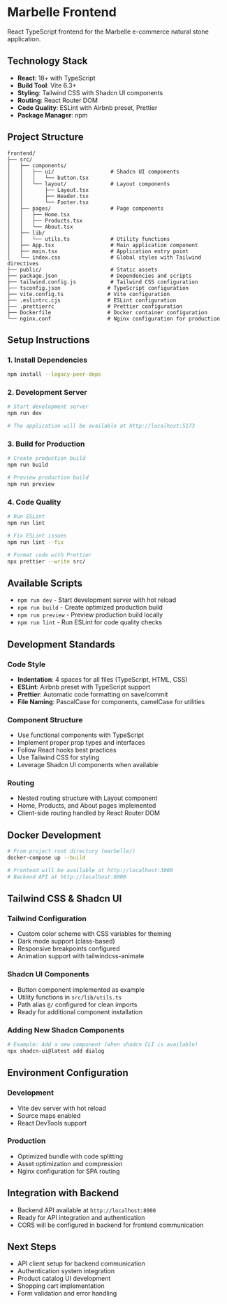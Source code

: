 # Marbelle Frontend

React TypeScript frontend for the Marbelle e-commerce natural stone application.

## Technology Stack

- **React**: 18+ with TypeScript
- **Build Tool**: Vite 6.3+
- **Styling**: Tailwind CSS with Shadcn UI components
- **Routing**: React Router DOM
- **Code Quality**: ESLint with Airbnb preset, Prettier
- **Package Manager**: npm

## Project Structure

```
frontend/
├── src/
│   ├── components/
│   │   ├── ui/                  # Shadcn UI components
│   │   │   └── button.tsx
│   │   └── layout/              # Layout components
│   │       ├── Layout.tsx
│   │       ├── Header.tsx
│   │       └── Footer.tsx
│   ├── pages/                   # Page components
│   │   ├── Home.tsx
│   │   ├── Products.tsx
│   │   └── About.tsx
│   ├── lib/
│   │   └── utils.ts             # Utility functions
│   ├── App.tsx                  # Main application component
│   ├── main.tsx                 # Application entry point
│   └── index.css                # Global styles with Tailwind directives
├── public/                      # Static assets
├── package.json                 # Dependencies and scripts
├── tailwind.config.js           # Tailwind CSS configuration
├── tsconfig.json               # TypeScript configuration
├── vite.config.ts              # Vite configuration
├── .eslintrc.cjs               # ESLint configuration
├── .prettierrc                 # Prettier configuration
├── Dockerfile                  # Docker container configuration
└── nginx.conf                  # Nginx configuration for production
```

## Setup Instructions

### 1. Install Dependencies

```bash
npm install --legacy-peer-deps
```

### 2. Development Server

```bash
# Start development server
npm run dev

# The application will be available at http://localhost:5173
```

### 3. Build for Production

```bash
# Create production build
npm run build

# Preview production build
npm run preview
```

### 4. Code Quality

```bash
# Run ESLint
npm run lint

# Fix ESLint issues
npm run lint --fix

# Format code with Prettier
npx prettier --write src/
```

## Available Scripts

- `npm run dev` - Start development server with hot reload
- `npm run build` - Create optimized production build
- `npm run preview` - Preview production build locally
- `npm run lint` - Run ESLint for code quality checks

## Development Standards

### Code Style
- **Indentation**: 4 spaces for all files (TypeScript, HTML, CSS)
- **ESLint**: Airbnb preset with TypeScript support
- **Prettier**: Automatic code formatting on save/commit
- **File Naming**: PascalCase for components, camelCase for utilities

### Component Structure
- Use functional components with TypeScript
- Implement proper prop types and interfaces
- Follow React hooks best practices
- Use Tailwind CSS for styling
- Leverage Shadcn UI components when available

### Routing
- Nested routing structure with Layout component
- Home, Products, and About pages implemented
- Client-side routing handled by React Router DOM

## Docker Development

```bash
# From project root directory (marbelle/)
docker-compose up --build

# Frontend will be available at http://localhost:3000
# Backend API at http://localhost:8000
```

## Tailwind CSS & Shadcn UI

### Tailwind Configuration
- Custom color scheme with CSS variables for theming
- Dark mode support (class-based)
- Responsive breakpoints configured
- Animation support with tailwindcss-animate

### Shadcn UI Components
- Button component implemented as example
- Utility functions in `src/lib/utils.ts`
- Path alias `@/` configured for clean imports
- Ready for additional component installation

### Adding New Shadcn Components
```bash
# Example: Add a new component (when shadcn CLI is available)
npx shadcn-ui@latest add dialog
```

## Environment Configuration

### Development
- Vite dev server with hot reload
- Source maps enabled
- React DevTools support

### Production
- Optimized bundle with code splitting
- Asset optimization and compression
- Nginx configuration for SPA routing

## Integration with Backend

- Backend API available at `http://localhost:8000`
- Ready for API integration and authentication
- CORS will be configured in backend for frontend communication

## Next Steps

- API client setup for backend communication
- Authentication system integration
- Product catalog UI development
- Shopping cart implementation
- Form validation and error handling